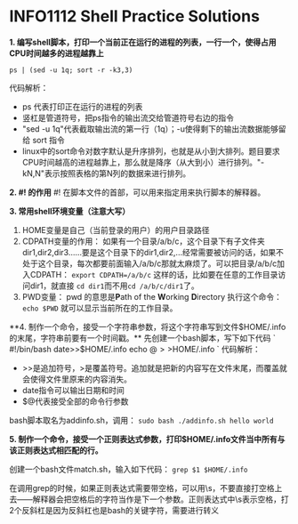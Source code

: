 # INFO1112 Shell Practice Solutions

**1. 编写shell脚本，打印一个当前正在运行的进程的列表，一行一个，使得占用CPU时间越多的进程越靠上**

`ps | (sed -u 1q; sort -r -k3,3)`

代码解析：
- ps 代表打印正在运行的进程的列表
- 竖杠是管道符号，把ps指令的输出流交给管道符号右边的指令
- "sed -u 1q"代表截取输出流的第一行（1q）；-u使得剩下的输出流数据能够留给 sort 指令
- linux中的sort命令对数字默认是升序排列，也就是从小到大排列。题目要求CPU时间越高的进程越靠上，那么就是降序（从大到小）进行排列。"-kN,N"表示按照表格的第N列的数据来进行排列。

**2. #! 的作用**
#! 在脚本文件的首部，可以用来指定用来执行脚本的解释器。

**3. 常用shell环境变量（注意大写）**
1) HOME变量是自己（当前登录的用户）的用户目录路径
2) CDPATH变量的作用：
如果有一个目录/a/b/c，这个目录下有子文件夹dir1,dir2,dir3……要是这个目录下的dir1,dir2,...经常需要被访问的话，如果不处于这个目录，每次都要前面输入/a/b/c那就太麻烦了。可以把目录/a/b/c加入CDPATH：
`export CDPATH=/a/b/c`
这样的话，比如要在任意的工作目录访问dir1，就直接
`cd dir1`而不用`cd /a/b/c/dir1`了。
3) PWD变量：
pwd 的意思是**P**ath of the **W**orking **D**irectory
执行这个命令：
`echo $PWD`
就可以显示当前所在的工作目录。

**4. 制作一个命令，接受一个字符串参数，将这个字符串写到文件$HOME/.info的末尾，字符串前要有一个时间戳。**
先创建一个bash脚本，写下如下代码
`
#!/bin/bash
date>>$HOME/.info
echo $@>>$HOME/.info
`
代码解析：
- \>\>是追加符号，>是覆盖符号。追加就是把新的内容写在文件末尾，而覆盖就会使得文件里原来的内容消失。
- date指令可以输出日期和时间
- $@代表接受全部的命令行参数

bash脚本取名为addinfo.sh，调用：
`sudo bash ./addinfo.sh hello world`

**5. 制作一个命令，接受一个正则表达式参数，打印$HOME/.info文件当中所有与该正则表达式相匹配的行。**

创建一个bash文件match.sh，输入如下代码：
`grep $1 $HOME/.info`

在调用grep的时候，如果正则表达式需要带空格，可以用\\s，不要直接打空格上去——解释器会把空格后的字符当作是下一个参数。正则表达式中\s表示空格，打2个反斜杠是因为反斜杠也是bash的关键字符，需要进行转义

